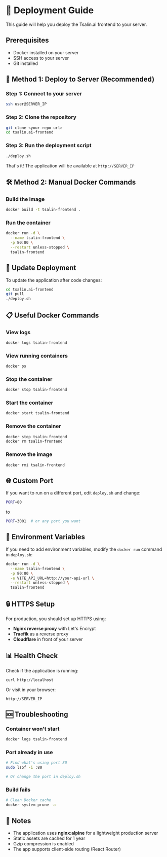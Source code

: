 # 🚀 Deployment Guide

This guide will help you deploy the Tsalin.ai frontend to your server.

## Prerequisites

- Docker installed on your server
- SSH access to your server
- Git installed

## 🐳 Method 1: Deploy to Server (Recommended)

### Step 1: Connect to your server
```bash
ssh user@SERVER_IP
```

### Step 2: Clone the repository
```bash
git clone <your-repo-url>
cd tsalin.ai-frontend
```

### Step 3: Run the deployment script
```bash
./deploy.sh
```

That's it! The application will be available at `http://SERVER_IP`

## 🛠️ Method 2: Manual Docker Commands

### Build the image
```bash
docker build -t tsalin-frontend .
```

### Run the container
```bash
docker run -d \
  --name tsalin-frontend \
  -p 80:80 \
  --restart unless-stopped \
  tsalin-frontend
```

## 🔄 Update Deployment

To update the application after code changes:

```bash
cd tsalin.ai-frontend
git pull
./deploy.sh
```

## 📋 Useful Docker Commands

### View logs
```bash
docker logs tsalin-frontend
```

### View running containers
```bash
docker ps
```

### Stop the container
```bash
docker stop tsalin-frontend
```

### Start the container
```bash
docker start tsalin-frontend
```

### Remove the container
```bash
docker stop tsalin-frontend
docker rm tsalin-frontend
```

### Remove the image
```bash
docker rmi tsalin-frontend
```

## 🌐 Custom Port

If you want to run on a different port, edit `deploy.sh` and change:
```bash
PORT=80
```
to
```bash
PORT=3001  # or any port you want
```

## 🔧 Environment Variables

If you need to add environment variables, modify the `docker run` command in `deploy.sh`:

```bash
docker run -d \
  --name tsalin-frontend \
  -p 80:80 \
  -e VITE_API_URL=http://your-api-url \
  --restart unless-stopped \
  tsalin-frontend
```

## 🔒 HTTPS Setup

For production, you should set up HTTPS using:
- **Nginx reverse proxy** with Let's Encrypt
- **Traefik** as a reverse proxy
- **Cloudflare** in front of your server

## 📊 Health Check

Check if the application is running:
```bash
curl http://localhost
```

Or visit in your browser:
```
http://SERVER_IP
```

## 🆘 Troubleshooting

### Container won't start
```bash
docker logs tsalin-frontend
```

### Port already in use
```bash
# Find what's using port 80
sudo lsof -i :80

# Or change the port in deploy.sh
```

### Build fails
```bash
# Clean Docker cache
docker system prune -a
```

## 📝 Notes

- The application uses **nginx:alpine** for a lightweight production server
- Static assets are cached for 1 year
- Gzip compression is enabled
- The app supports client-side routing (React Router)

